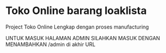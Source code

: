 # Toko Online barang loaklista
Project Toko Online Lengkap dengan proses manufacturing

UNTUK MASUK HALAMAN ADMIN SILAHKAN MASUK DENGAN MENAMBAHKAN /admin di akhir URL
